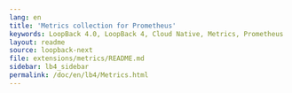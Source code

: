 ```yaml
---
lang: en
title: 'Metrics collection for Prometheus'
keywords: LoopBack 4.0, LoopBack 4, Cloud Native, Metrics, Prometheus
layout: readme
source: loopback-next
file: extensions/metrics/README.md
sidebar: lb4_sidebar
permalink: /doc/en/lb4/Metrics.html
---
```

